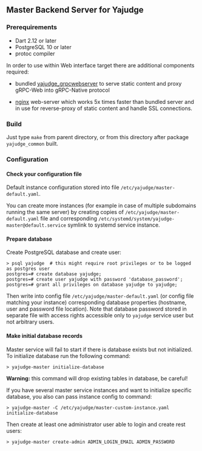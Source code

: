## Master Backend Server for Yajudge

### Prerequirements

 - Dart 2.12 or later
 - PostgreSQL 10 or later
 - protoc compiler

In order to use within Web interface target there are additional components required:

 - bundled [yajudge_grpcwebserver](../yajudge_grpcwebserver) to serve static content
and proxy gRPC-Web into gRPC-Native protocol

 - [nginx](https://nginx.org) web-server which works 5x times faster than bundled server
and in use for reverse-proxy of static content and handle SSL connections.


### Build
Just type `make` from parent directory, or from this 
directory after package `yajudge_common` built.

### Configuration

#### Check your configuration file

Default instance configuration stored into file `/etc/yajudge/master-default.yaml`.

You can create more instances (for example in case of multiple subdomains running the same server) by
creating copies of `/etc/yajudge/master-default.yaml` file and corresponding 
`/etc/systemd/system/yajudge-master@default.service` symlink to systemd service instance.


#### Prepare database

Create PostgreSQL database and create user:

 ```
 > psql yajudge  # this might require root privileges or to be logged as postgres user 
 postgres=# create database yajudge;
 postgres=# create user yajudge with password 'database_password';
 postgres=# grant all privileges on database yajudge to yajudge;  
 ```

Then write into config file `/etc/yajudge/master-default.yaml` (or config file matching your instance)
corresponding database properties (hostname, user and password file location). 
Note that database password stored in separate file with access rights
accessible only to `yajudge` service user but not arbitrary users.  

#### Make initial database records

Master service will fail to start if there is database exists but not initialized.
To initialize database run the following command:

```
> yajudge-master initialize-database
```

**Warning:** this command will drop existing tables in database, be careful!

If you have several master service instances and want to initialize specific database, 
you also can pass instance config to command:

```
> yajudge-master -C /etc/yajudge/master-custom-instance.yaml initialize-database
```

Then create at least one administrator user able to login and create rest users:

```
> yajudge-master create-admin ADMIN_LOGIN_EMAIL ADMIN_PASSWORD
```

